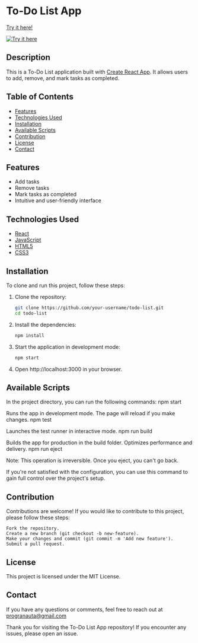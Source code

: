 # To-Do List App
[Try it here!](https://enriqueferrermelian.github.io/todo-list/)

[![Try it here](https://github.com/user-attachments/assets/8711c54f-5dbc-4912-90a0-212b990a58b1)](https://enriqueferrermelian.github.io/todo-list/)

## Description

This is a To-Do List application built with [Create React App](https://github.com/facebook/create-react-app). It allows users to add, remove, and mark tasks as completed.

## Table of Contents

- [Features](#features)
- [Technologies Used](#technologies-used)
- [Installation](#installation)
- [Available Scripts](#available-scripts)
- [Contribution](#contribution)
- [License](#license)
- [Contact](#contact)

## Features

- Add tasks
- Remove tasks
- Mark tasks as completed
- Intuitive and user-friendly interface

## Technologies Used

- [React](https://reactjs.org/)
- [JavaScript](https://developer.mozilla.org/en-US/docs/Web/JavaScript)
- [HTML5](https://developer.mozilla.org/en-US/docs/Web/HTML)
- [CSS3](https://developer.mozilla.org/en-US/docs/Web/CSS)

## Installation

To clone and run this project, follow these steps:

1. Clone the repository:

   ```bash
   git clone https://github.com/your-username/todo-list.git
   cd todo-list
2. Install the dependencies:
   ```bash
   npm install
3. Start the application in development mode:
    ```bash
    npm start
4. Open http://localhost:3000 in your browser.

## Available Scripts

In the project directory, you can run the following commands:
npm start

Runs the app in development mode. The page will reload if you make changes.
npm test

Launches the test runner in interactive mode.
npm run build

Builds the app for production in the build folder. Optimizes performance and delivery.
npm run eject

Note: This operation is irreversible. Once you eject, you can't go back.

If you're not satisfied with the configuration, you can use this command to gain full control over the project's setup.

## Contribution

Contributions are welcome! If you would like to contribute to this project, please follow these steps:

    Fork the repository.
    Create a new branch (git checkout -b new-feature).
    Make your changes and commit (git commit -m 'Add new feature').
    Submit a pull request.

## License

This project is licensed under the MIT License.

## Contact

If you have any questions or comments, feel free to reach out at progranauta@gmail.com

Thank you for visiting the To-Do List App repository! If you encounter any issues, please open an issue.
